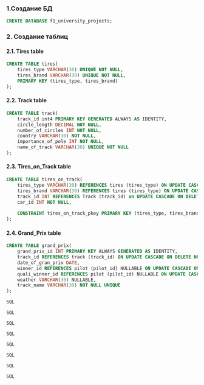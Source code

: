 ### 1.Создание БД
```SQL
CREATE DATABASE f1_university_projects;
```

### 2. Создание таблиц

#### 2.1. Tires table
```SQL
CREATE TABLE tires(
	tires_type VARCHAR(30) UNIQUE NOT NULL,
	tires_brand VARCHAR(30) UNIQUE NOT NULL,
	PRIMARY KEY (tires_type, tires_brand)
);
```


#### 2.2. Track table
```SQL
CREATE TABLE track(
	track_id int4 PRIMARY KEY GENERATED ALWAYS AS IDENTITY,
	circle_length DECIMAL NOT NULL,
	number_of_circles INT NOT NULL,
	country VARCHAR(30) NOT NULL,
	importance_of_pole INT NOT NULL,
	name_of_track VARCHAR(30) UNIQUE NOT NULL
);
```

#### 2.3. Tires_on_Track table
```SQL
CREATE TABLE tires_on_track(
	tires_type VARCHAR(30) REFERENCES tires (tires_type) ON UPDATE CASCADE ON DELETE NO ACTION,
	tires_brand VARCHAR(30) REFERENCES tires (tires_type) ON UPDATE CASCADE ON DELETE NO ACTION,
	track_id INT REFERENCES Track (track_id) on UPDATE CASCADE ON DELETE NO ACTION,
	car_id INT NOT NULL,
	
	CONSTRAINT tires_on_track_pkey PRIMARY KEY (tires_type, tires_brand, track_id)
);
```
#### 2.4. Grand_Prix table
```SQL
CREATE TABLE grand_prix(
	grand_prix_id INT PRIMARY KEY ALWAYS GENERATED AS IDENTITY,
	track_id REFERENCES track (track_id) ON UPDATE CASCADE ON DELETE NO ACTION,
	date_of_gran_prix DATE,
	winner_id REFERENCES pilot (pilot_id) NULLABLE ON UPDATE CASCADE ON DELETE NO ACTION,
	quali_winner_id REFERENCES pilot (pilot_id) NULLABLE ON UPDATE CASCADE ON DELETE NO ACTION,
	weather VARCHAR(30) NULLABLE,
	track_name VARCHAR(30) NOT NULL UNIQUE
);
```

```SQL```

```SQL```

```SQL```

```SQL```

```SQL```

```SQL```

```SQL```

```SQL```

